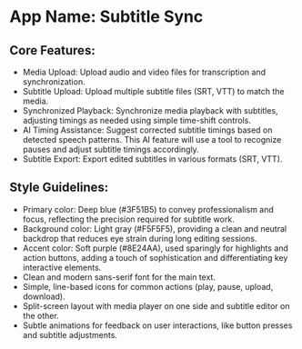 # **App Name**: Subtitle Sync

## Core Features:

- Media Upload: Upload audio and video files for transcription and synchronization.
- Subtitle Upload: Upload multiple subtitle files (SRT, VTT) to match the media.
- Synchronized Playback: Synchronize media playback with subtitles, adjusting timings as needed using simple time-shift controls.
- AI Timing Assistance: Suggest corrected subtitle timings based on detected speech patterns.  This AI feature will use a tool to recognize pauses and adjust subtitle timings accordingly.
- Subtitle Export: Export edited subtitles in various formats (SRT, VTT).

## Style Guidelines:

- Primary color: Deep blue (#3F51B5) to convey professionalism and focus, reflecting the precision required for subtitle work.
- Background color: Light gray (#F5F5F5), providing a clean and neutral backdrop that reduces eye strain during long editing sessions.
- Accent color: Soft purple (#8E24AA), used sparingly for highlights and action buttons, adding a touch of sophistication and differentiating key interactive elements.
- Clean and modern sans-serif font for the main text.
- Simple, line-based icons for common actions (play, pause, upload, download).
- Split-screen layout with media player on one side and subtitle editor on the other.
- Subtle animations for feedback on user interactions, like button presses and subtitle adjustments.